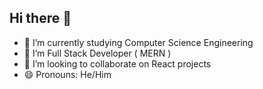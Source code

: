 ## Hi there 👋


- 🔭 I’m currently studying Computer Science Engineering 
- 🌱 I’m Full Stack Developer ( MERN )
- 👯 I’m looking to collaborate on React projects
- 😄 Pronouns: He/Him


